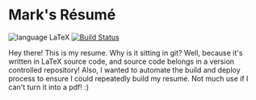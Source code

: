 Mark's Résumé
======
![language LaTeX](https://img.shields.io/badge/language-LaTeX-blue.svg?longCache=true&style=flat) [![Build Status](https://travis-ci.org/MurphyMarkW/resume.svg?branch=current)](https://travis-ci.org/MurphyMarkW/resume)

Hey there! This is my resume. Why is it sitting in git? Well, because it's written in LaTeX source code, and source code belongs in a version controlled repository! Also, I wanted to automate the build and deploy process to ensure I could repeatedly build my resume. Not much use if I can't turn it into a pdf! :)
